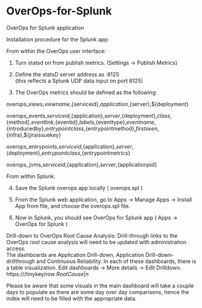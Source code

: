 # OverOps-for-Splunk
OverOps for Splunk application

Installation procedure for the Splunk app:

From within the OverOps user interface:

1. Turn statsd on from publish metrics. (Settings -> Publish Metrics) 

2. Define the statsD server address as <splunk-server>:8125  
  (this reflects a Splunk UDP data input on port 8125)

3. The OverOps metrics should be defined as the following:

overops_views,${viewname},${serviceid},${application},${server},${deployment}

overops_events,${serviceid},${application},${server},${deployment},${class},${method},${eventlink},${eventid},${labels},${eventtype},${eventname},${introducedby},${entrypointclass},${entrypointmethod},${firstseen},${infra},${jiraissuekey}

overops_entrypoints,${serviceid},${application},${server},${deployment},${entrypointclass},${entrypointmetrics}

overops_jvms,${serviceid},${application},${server},${applicationpid}

From within Splunk:

4. Save the Splunk overops app locally ( overops.spl )

5. From the Splunk web application, go to Apps -> Manage Apps -> Install App from file, and choose the overops.spl file.

6. Now in Splunk, you should see OverOps for Splunk app ( Apps -> OverOps for Splunk ) 

Drill-down to OverOps Root Cause Analysis:
Drill-through links to the OverOps root cause analysis will need to be updated with administration access.  
The dashboards are Application Drill-down, Application Drill-down-drillthrough and Continuous Reliability. In each of these dashboards, there is a table visualization.  Edit dashboards -> More details -> Edit Drilldown.  
https://<overopsserver>/tinykey/$row.RootCause|n$
  
Please be aware that some visuals in the main dashboard will take a couple days to populate as there are some day over day comparisons, hence the index will need to be filled with the appropriate data.
